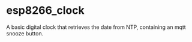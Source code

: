 # esp8266_clock

A basic digital clock that retrieves the date from NTP, containing an mqtt snooze button.

